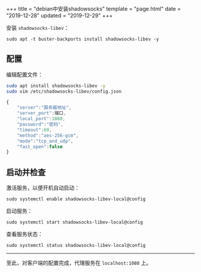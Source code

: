 +++
title = "debian中安装shadowsocks"
template = "page.html"
date = "2019-12-28"
updated = "2019-12-29"
+++


安装 `shadowsocks-libev`：

```
sudo apt -t buster-backports install shadowsocks-libev -y
```



## 配置

编辑配置文件：

```bash 
sudo apt install shadowsocks-libev -y
sudo vim /etc/shadowsocks-libev/config.json
```

```js
{
    "server":"服务器地址",
    "server_port":端口,
    "local_port":1080,
    "password":"密码",
    "timeout":60,
    "method":"aes-256-gcm",
    "mode":"tcp_and_udp",
    "fast_open":false
}
```



## 启动并检查

激活服务，以便开机自动启动：

```
sudo systemctl enable shadowsocks-libev-local@config
```

启动服务：

```
sudo systemctl start shadowsocks-libev-local@config
```

查看服务状态：

```
sudo systemctl status shadowsocks-libev-local@config
```

------

至此，对客户端的配置完成，代理服务在 `localhost:1080` 上。